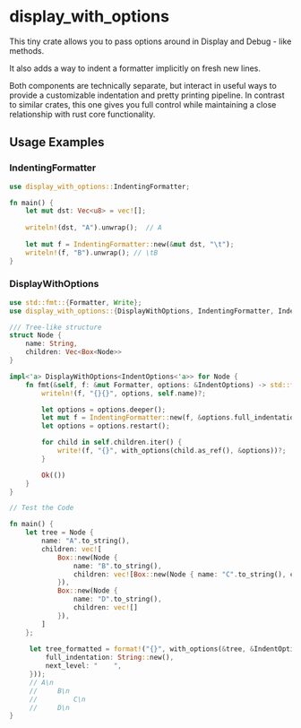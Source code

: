 # display_with_options

This tiny crate allows you to pass options around in Display and Debug - like methods.

It also adds a way to indent a formatter implicitly on fresh new lines.

Both components are technically separate, but interact in useful ways to provide a customizable
indentation and pretty printing pipeline. In contrast to similar crates, this one gives you full
control while maintaining a close relationship with rust core functionality.

## Usage Examples

### IndentingFormatter

```rust
use display_with_options::IndentingFormatter;

fn main() {
    let mut dst: Vec<u8> = vec![];
    
    writeln!(dst, "A").unwrap();  // A
    
    let mut f = IndentingFormatter::new(&mut dst, "\t");
    writeln!(f, "B").unwrap(); // \tB
}
```

### DisplayWithOptions

```rust
use std::fmt::{Formatter, Write};
use display_with_options::{DisplayWithOptions, IndentingFormatter, IndentOptions, with_options};

/// Tree-like structure
struct Node {
    name: String,
    children: Vec<Box<Node>>
}

impl<'a> DisplayWithOptions<IndentOptions<'a>> for Node {
    fn fmt(&self, f: &mut Formatter, options: &IndentOptions) -> std::fmt::Result {
        writeln!(f, "{}{}", options, self.name)?;

        let options = options.deeper();
        let mut f = IndentingFormatter::new(f, &options.full_indentation);
        let options = options.restart();

        for child in self.children.iter() {
            write!(f, "{}", with_options(child.as_ref(), &options))?;
        }

        Ok(())
    }
}

// Test the Code

fn main() {
    let tree = Node {
        name: "A".to_string(),
        children: vec![
            Box::new(Node {
                name: "B".to_string(),
                children: vec![Box::new(Node { name: "C".to_string(), children: vec![] })]
            }),
            Box::new(Node {
                name: "D".to_string(),
                children: vec![]
            }),
        ]
    };
    
     let tree_formatted = format!("{}", with_options(&tree, &IndentOptions {
         full_indentation: String::new(),
         next_level: "    ",
     }));
     // A\n
     //     B\n
     //         C\n
     //     D\n
}
```
